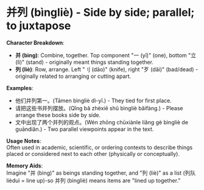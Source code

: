 # **并列 (bìngliè) - Side by side; parallel; to juxtapose**

**Character Breakdown**:  
- **并 (bìng)**: Combine, together. Top component "一 (yī)" (one), bottom "立 (lì)" (stand) - originally meant things standing together.  
- **列 (liè)**: Row, arrange. Left "刂 (dāo)" (knife), right "歹 (dǎi)" (bad/dead) - originally related to arranging or cutting apart.

**Examples**:  
- 他们并列第一。(Tāmen bìngliè dì-yī.) - They tied for first place.  
- 请把这些书并列摆放。(Qǐng bǎ zhèxiē shū bìngliè bǎifàng.) - Please arrange these books side by side.  
- 文中出现了两个并列的观点。(Wén zhōng chūxiànle liǎng gè bìngliè de guāndiǎn.) - Two parallel viewpoints appear in the text.

**Usage Notes**:  
Often used in academic, scientific, or ordering contexts to describe things placed or considered next to each other (physically or conceptually).

**Memory Aids**:  
Imagine "并 (bìng)" as beings standing together, and "列 (liè)" as a list (列队 lièduì = line up)-so 并列 (bìngliè) means items are "lined up together."